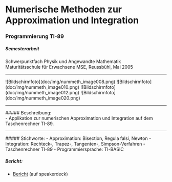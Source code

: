 # Numerische Methoden zur Approximation und Integration
### Programmierung TI-89

##### Semesterarbeit

Schwerpunktfach Physik und Angewandte Mathematik<br>
Maturitätsschule für Erwachsene MSE, Reussbühl, Mai 2005
<hr>
![Bildschirmfoto](doc/img/nummeth_image008.png)
![Bildschirmfoto](doc/img/nummeth_image010.png)
![Bildschirmfoto](doc/img/nummeth_image012.png)
![Bildschirmfoto](doc/img/nummeth_image020.png)
<hr>
##### Beschreibung:<br>
- Applikation zur numerischen Approximation und Integration auf dem Taschenrechner TI-89.

<hr>
##### Stichworte:
- Approximation: Bisection, Regula falsi, Newton
- Integration: Rechteck-, Trapez-, Tangenten-, Simpson-Verfahren
- Taschenrechner TI-89
- Programmiersprache: TI-BASIC

##### Bericht:
- <a target="_blank" href="https://speakerdeck.com/brugr9/numerische-methoden-approximation-und-integration-bericht">Bericht</a> (auf speakerdeck)
